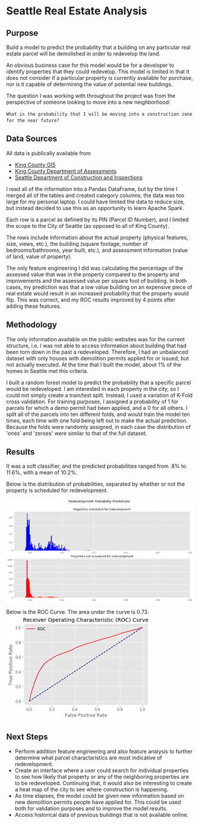 # Seattle Real Estate Analysis

## Purpose
Build a model to predict the probability that a building on any particular real estate parcel will be demolished in order to redevelop the land.

An obvious business case for this model would be for a developer to identify properties that they could redevelop. This model is limited in that it does not consider if a particular property is currently available for purchase, nor is it capable of determining the value of potential new buildings.

The question I was working with throughout the project was from the perspective of someone looking to move into a new neighborhood:

`What is the probability that I will be moving into a construction zone for the near future?`

## Data Sources
All data is publically available from 
- [King County GIS](https://gis-kingcounty.opendata.arcgis.com/search?tags=property_OpenData)
- [King County Department of Assessments](https://info.kingcounty.gov/assessor/DataDownload/default.aspx)
- [Seattle Department of Construction and Inspections](https://data.seattle.gov/Permitting/Building-Permits/76t5-zqzr)

I read all of the information into a Pandas DataFrame, but by the time I merged all of the tables and created category columns, the data was too large for my personal laptop. I could have limited the data to reduce size, but instead decided to use this as an opportunity to learn Apache Spark.

Each row is a parcel as defined by its PIN (Parcel ID Number), and I limited the scope to the City of Seattle (as opposed to all of King County).

The rows include information about the actual property (physical features, size, views, etc.), the building (square footage, number of bedrooms/bathrooms, year built, etc.), and assessment information (value of land, value of property).

The only feature engineering I did was calculating the percentage of the assessed value that was in the property compared to the property and improvements and the assessed value per square foot of building. In both cases, my prediction was that a low value building on an expensive piece of real estate would result in an increased probability that the property would flip. This was correct, and my ROC results improved by 4 points after adding these features.

## Methodology
The only information available on the public websites was for the current structure, i.e. I was not able to access information about building that had been torn down in the past a redeveloped. Therefore, I had an unbalanced dataset with only houses with demolition permits applied for or issued, but not actually executed. At the time that I built the model, about 1% of the homes in Seattle met this criteria.

I built a random forest model to predict the probability that a specific parcel would be redeveloped. I am interested in each property in the city, so I could not simply create a train/test split. Instead, I used a variation of K-Fold cross validation.
For training purposes, I assigned a probability of 1 for parcels for which a demo permit had been applied, and a 0 for all others. I split all of the parcels into ten different folds, and would train the model ten times, each time with one fold being left out to make the actual prediction. Because the folds were randomly assigned, in each case the distribution of 'ones' and 'zeroes' were similar to that of the full dataset.

## Results

It was a soft classifier, and the predicted probabilities ranged from .8% to 11.6%, with a mean of 10.2%.

Below is the distribution of probabilities, separated by whether or not the property is scheduled for redevelopment.

![Histogram](https://github.com/frischmuth/Seattle-Real-Estate-Analysis/blob/master/Histogram.png "Histogram")

Below is the ROC Curve. The area under the curve is 0.73.
![ROC](https://github.com/frischmuth/Seattle-Real-Estate-Analysis/blob/master/ROC.png "ROC")

## Next Steps

- Perform addition feature engineering and also feature analysis to further determine what parcel charactaristics are most indicative of redevelopment.
- Create an interface where a user could search for individual properties to see how likely that property or any of the neighboring properties are to be redeveloped. Continuing that, it would also be interesting to create a heat map of the city to see where construction is happening.
- As time elapses, the model could be given new information based on new demolition permits people have applied for. This could be used both for validation purposes and to improve the model results.
- Access historical data of previous buildings that is not available online.

